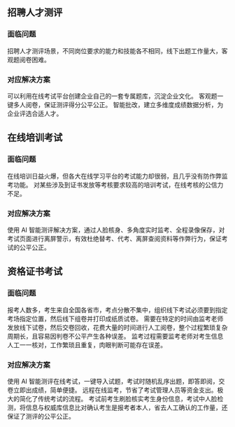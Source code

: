 ## 招聘人才测评
### 面临问题
招聘人才测评场景，不同岗位要求的能力和技能各不相同，线下出题工作量大，客观题阅卷困难。

### 对应解决方案
可以利用在线考试平台创建企业自己的一套专属题库，沉淀企业文化。
客观题一键多人阅卷，保证测评得分公平公正。
智能批改，建立多维度成绩数据分析，为企业评选合适人才。


## 在线培训考试
### 面临问题
在线培训日益火爆，但各大在线学习平台的考试能力却很弱，且几乎没有防作弊监考功能。
对某些涉及到证书发放等考核要求较高的培训考试，在线考核的公信力不足。

### 对应解决方案
使用 AI 智能测评解决方案，通过人脸核身、多角度实时监考、全程录像保存，对考试页面进行离屏警示，有效杜绝替考、代考、离屏查阅资料等作弊行为，保证考试的公平公正。

## 资格证书考试
### 面临问题
报考人数多，考生来自全国各省市，考点分散不集中，组织线下考试必须要到指定考场指定位置，然后线下组卷并打印成纸质试卷。
需要在特定的时间由监考老师发放线下试卷，然后交卷回收，花费大量的时间进行人工阅卷，整个过程繁琐复杂周期长，且容易因判卷不公平产生各种误差。
监考过程需要监考老师对考生信息人工一一核对，工作繁琐且重复，肉眼判断可能存在误差。

### 对应解决方案
使用 AI 智能测评在线考试，一键导入试题，考试时随机乱序出题，即答即阅，交卷立即出成绩，简单便捷。
远程在线监考，节省了考试管理人员等资金支出。极大的简化了传统考试的流程。
考试前考生刷脸核实考生身份信息，考试中人脸检测，将信息与权威库信息比对确认考生是报考者本人，省去人工确认的工作量，还保证了测评的公平公正。
